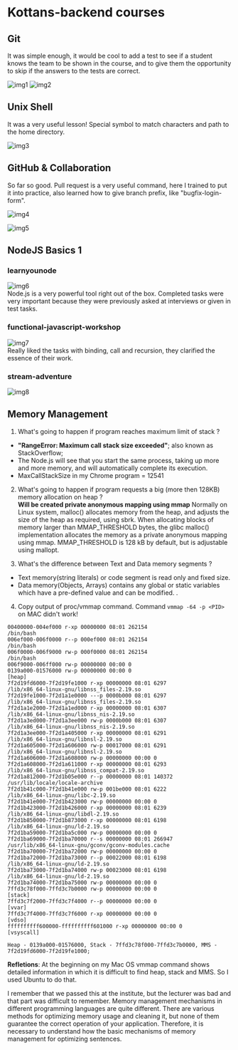 # Kottans-backend courses

## Git
It was simple enough, it would be cool to add a test to see if a student knows the team to be shown in the course, and to give them the opportunity to skip if the answers to the tests are correct.

![img1](https://github.com/Synkevych/kottans-backend/blob/master/task_git/img1.png)
![img2](https://github.com/Synkevych/kottans-backend/blob/master/task_git/img4.png)

## Unix Shell
It was a very useful lesson! Special symbol to match characters and path to the home directory.

![img3](https://github.com/Synkevych/kottans-backend/blob/master/task_unix_shell/img_linux_1.png)

## GitHub & Collaboration
So far so good. Pull request is a very useful command, here I trained to put it into practice, also learned how to give branch prefix, like "bugfix-login-form". 

![img4](https://github.com/Synkevych/kottans-backend/blob/master/task_git-collaboration/img_git_collaboration_1.png)

![img5](https://github.com/Synkevych/kottans-backend/blob/master/task_git-collaboration/img_git_collaboration_2.png)  

## NodeJS Basics 1
### learnyounode
![img6](https://github.com/Synkevych/kottans-backend/blob/master/node_basic_1/learnyounode/node_basic_1.png)   
Node.js is a very powerful tool right out of the box.
Completed tasks were very important because they were previously asked at interviews or given in test tasks.

### functional-javascript-workshop
![img7](https://github.com/Synkevych/kottans-backend/blob/master/node_basic_1/functional-javascript-workshop/fjw-img.png)   
Really liked the tasks with binding, call and recursion, they clarified the essence of their work.   

### stream-adventure
![img8](https://github.com/Synkevych/kottans-backend/blob/master/node_basic_1/stream-adventure/st-img.png)

## Memory Management
1. What's going to happen if program reaches maximum limit of stack ? 
- **"RangeError: Maximum call stack size exceeded"**; also known as StackOverflow;
- The Node.js will see that you start the same process, taking up more and more memory, and will automatically complete its execution.
- MaxCallStackSize in my Chrome program = 12541

2. What's going to happen if program requests a big (more then 128KB) memory allocation on heap ?   
**Will be created private anonymous mapping using mmap**
Normally on Linux system, malloc() allocates memory from the heap, and adjusts the size of the heap as required, using sbrk. When allocating blocks of memory larger than MMAP_THRESHOLD bytes, the glibc malloc() implementation allocates the memory as a private anonymous mapping using mmap. MMAP_THRESHOLD is 128 kB by default, but is adjustable using mallopt.

3. What's the difference between Text and Data memory segments ?
- Text memory(string literals) or code segment is read only and fixed size.
- Data memory(Objects, Arrays) contains any global or static variables which have a pre-defined value and can be modified. .

4. Copy output of proc/vmmap command. 
Command ```vmmap -64 -p <PID>``` on MAC didn't work!
```
00400000-004ef000 r-xp 00000000 08:01 262154                             /bin/bash
006ef000-006f0000 r--p 000ef000 08:01 262154                             /bin/bash
006f0000-006f9000 rw-p 000f0000 08:01 262154                             /bin/bash
006f9000-006ff000 rw-p 00000000 00:00 0 
0139a000-01576000 rw-p 00000000 00:00 0                                  [heap]
7f2d19fd6000-7f2d19fe1000 r-xp 00000000 08:01 6297                       /lib/x86_64-linux-gnu/libnss_files-2.19.so
7f2d19fe1000-7f2d1a1e0000 ---p 0000b000 08:01 6297                       /lib/x86_64-linux-gnu/libnss_files-2.19.so
7f2d1a1e2000-7f2d1a1ed000 r-xp 00000000 08:01 6307                       /lib/x86_64-linux-gnu/libnss_nis-2.19.so
7f2d1a3ed000-7f2d1a3ee000 rw-p 0000b000 08:01 6307                       /lib/x86_64-linux-gnu/libnss_nis-2.19.so
7f2d1a3ee000-7f2d1a405000 r-xp 00000000 08:01 6291                       /lib/x86_64-linux-gnu/libnsl-2.19.so
7f2d1a605000-7f2d1a606000 rw-p 00017000 08:01 6291                       /lib/x86_64-linux-gnu/libnsl-2.19.so
7f2d1a606000-7f2d1a608000 rw-p 00000000 00:00 0 
7f2d1a608000-7f2d1a611000 r-xp 00000000 08:01 6293                       /lib/x86_64-linux-gnu/libnss_compat-2.19.so
7f2d1a812000-7f2d1b05e000 r--p 00000000 08:01 140372                     /usr/lib/locale/locale-archive
7f2d1b41c000-7f2d1b41e000 rw-p 001be000 08:01 6222                       /lib/x86_64-linux-gnu/libc-2.19.so
7f2d1b41e000-7f2d1b423000 rw-p 00000000 00:00 0 
7f2d1b423000-7f2d1b426000 r-xp 00000000 08:01 6239                       /lib/x86_64-linux-gnu/libdl-2.19.so
7f2d1b850000-7f2d1b873000 r-xp 00000000 08:01 6198                       /lib/x86_64-linux-gnu/ld-2.19.so
7f2d1ba59000-7f2d1ba5c000 rw-p 00000000 00:00 0 
7f2d1ba69000-7f2d1ba70000 r--s 00000000 08:01 266947                     /usr/lib/x86_64-linux-gnu/gconv/gconv-modules.cache
7f2d1ba70000-7f2d1ba72000 rw-p 00000000 00:00 0 
7f2d1ba72000-7f2d1ba73000 r--p 00022000 08:01 6198                       /lib/x86_64-linux-gnu/ld-2.19.so
7f2d1ba73000-7f2d1ba74000 rw-p 00023000 08:01 6198                       /lib/x86_64-linux-gnu/ld-2.19.so
7f2d1ba74000-7f2d1ba75000 rw-p 00000000 00:00 0 
7ffd3c78f000-7ffd3c7b0000 rw-p 00000000 00:00 0                          [stack]
7ffd3c7f2000-7ffd3c7f4000 r--p 00000000 00:00 0                          [vvar]
7ffd3c7f4000-7ffd3c7f6000 r-xp 00000000 00:00 0                          [vdso]
ffffffffff600000-ffffffffff601000 r-xp 00000000 00:00 0                  [vsyscall]     
```
```
Heap - 0139a000-01576000, Stack - 7ffd3c78f000-7ffd3c7b0000, MMS - 7f2d19fd6000-7f2d19fe1000;
```
**Refletions**: 
At the beginning on my Mac OS vmmap command shows detailed information in which it is difficult to find heap, stack and MMS. So I used Ubuntu to do that.

I remember that we passed this at the institute, but the lecturer was bad and that part was difficult to remember.
Memory management mechanisms in different programming languages are quite different. There are various methods for optimizing memory usage and cleaning it, but none of them guarantee the correct operation of your application. Therefore, it is necessary to understand how the basic mechanisms of memory management for optimizing sentences.